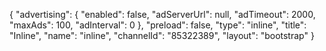 {
    "advertising": {
        "enabled": false,
        "adServerUrl": null,
        "adTimeout": 2000,
        "maxAds": 100,
        "adInterval": 0
    },
    "preload": false,
    "type": "inline",
    "title": "Inline",
    "name": "inline",
    "channelId": "85322389",
    "layout": "bootstrap"
}